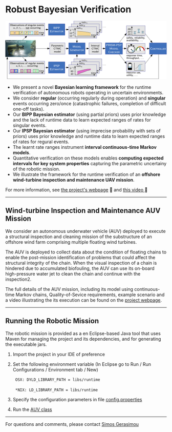 # Robust Bayesian Verification

 ![Robust Bayesian Verification Framework](images/diagramFramework.png "Robust Bayesian Verification Framework")

* We present a novel **Bayesian learning framework** for the runtime verification of autonomous robots operating in uncertain environments.
* We consider **regular** (occurring regularly during operation) and **singular** events occurring zero/once (catastrophic failures, completion of difficult one-off tasks).
* Our **BIPP Bayesian estimator** (using partial priors) uses prior knowledge and the lack of runtime data to learn expected ranges of rates for singular events.
* Our **IPSP Bayesian estimator** (using imprecise probability with sets of priors) uses prior knowledge and runtime data to learn expected ranges of rates for regural events.
* The learnt rate ranges instrument **interval continuous-time Markov models**.
* Quantitative verification on these models enables **computing expected intervals for key system properties** capturing the parametric uncertainy of the robotic mission.
* We illustrate the framework for the runtime verification of an **offshore wind-turbine inspection and maintenance UAV mission**.


For more information, see [the project's webpage](https://gerasimou.github.io/NMI/) :page_facing_up: and 
<a href="https://drive.google.com/file/d/1dv6EyhTIH36kcLw5ELdu4flwcn-tJC_s/view" target="_blank">
this video
</a>
:movie_camera:

--- 

## Wind-turbine Inspection and Maintenance AUV Mission

We consider an autonomous underwater vehicle (AUV) deployed to execute a structural inspection and cleaning mission of the substructure of an offshore wind farm comprising multiple floating wind turbines. 

The AUV is deployed to collect data about the condition of floating chains to enable the post-mission identification of problems that could affect the structural integrity of the chain. When the visual inspection of a chain is hindered due to accumulated biofouling, the AUV can use its on-board high-pressure water jet to clean the chain and continue with the inspection2. 

The full details of the AUV mission, including its model using continuous-time Markov chains, Quality-of-Sevice requirements, example scenario and a video illustrating the its execution can be found on the [project webpage](https://gerasimou.github.io/NMI/caseStudy/).

--- 

## Running the Robotic Mission

The robotic mission is provided as a en Eclipse-based Java tool that uses Maven for managing the project and its dependencies, and for generating the executable jars.

1. Import the project in your IDE of preference

2. Set the following environment variable (In Eclipse go to Run / Run Configurations / Environment tab / New)

        OSX: DYLD_LIBRARY_PATH = libs/runtime 
        
        *NIX: LD_LIBRARY_PATH = libs/runtime

3. Specify the configuration parameters in file [config.properties](https://github.com/gerasimou/NMI/blob/main/ConsBayesian/config.properties)

4. Run the [AUV class](https://github.com/gerasimou/NMI/blob/main/ConsBayesian/src/main/java/caseStudy/chainInspection/AUV.java)



--- 

For questions and comments, please contact [Simos Gerasimou](mailto:simos.gerasimou@york.ac.uk)

